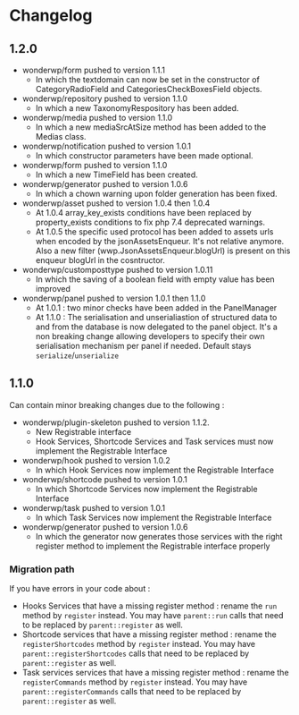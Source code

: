 # Changelog

## 1.2.0
- wonderwp/form pushed to version 1.1.1
    - In which the textdomain can now be set in the constructor of CategoryRadioField and CategoriesCheckBoxesField objects.
- wonderwp/repository pushed to version 1.1.0
    - In which a new TaxonomyRespository has been added.
- wonderwp/media pushed to version 1.1.0
    - In which a new mediaSrcAtSize method has been added to the Medias class.
- wonderwp/notification pushed to version 1.0.1
    - In which constructor parameters have been made optional.
- wonderwp/form pushed to version 1.1.0
    - In which a new TimeField has been created.
- wonderwp/generator pushed to version 1.0.6
    - In which a chown warning upon folder generation has been fixed.
- wonderwp/asset pushed to version 1.0.4 then 1.0.4
    - At 1.0.4 array_key_exists conditions have been replaced by property_exists conditions to fix php 7.4 deprecated warnings.
    - At 1.0.5 the specific used protocol has been added to assets urls when encoded by the jsonAssetsEnqueur. It's not relative anymore. Also a new filter (wwp.JsonAssetsEnqueur.blogUrl) is present on this enqueur blogUrl in the cosntructor.
- wonderwp/customposttype pushed to version 1.0.11
    - In which the saving of a boolean field with empty value has been improved
- wonderwp/panel pushed to version 1.0.1 then 1.1.0
    - At 1.0.1 : two minor checks have been added in the PanelManager
    - At 1.1.0 : The serialisation and unserialiastion of structured data to and from the database is now delegated to the panel object. It's a non breaking change allowing developers to specify their own serialisation mechanism per panel if needed. Default stays `serialize`/`unserialize`

## 1.1.0

Can contain minor breaking changes due to the following :

- wonderwp/plugin-skeleton pushed to version 1.1.2.<br/>
    - New Registrable interface
    - Hook Services, Shortcode Services and Task services must now implement the Registrable Interface
- wonderwp/hook pushed to version 1.0.2
    - In which Hook Services now implement the Registrable Interface
- wonderwp/shortcode pushed to version 1.0.1
   - In which Shortcode Services now implement the Registrable Interface
- wonderwp/task pushed to version 1.0.1
    - In which Task Services now implement the Registrable Interface
- wonderwp/generator pushed to version 1.0.6
    - In which the generator now generates those services with the right register method to implement the Registrable interface properly

### Migration path

If you have errors in your code about :
- Hooks Services that have a missing register method : rename the `run` method by `register` instead. You may have `parent::run` calls that need to be replaced by `parent::register` as well.
- Shortcode services that have a missing register method : rename the `registerShortcodes` method by `register` instead. You may have `parent::registerShortcodes` calls that need to be replaced by `parent::register` as well.
- Task services services that have a missing register method : rename the `registerCommands` method by `register` instead. You may have `parent::registerCommands` calls that need to be replaced by `parent::register` as well.
